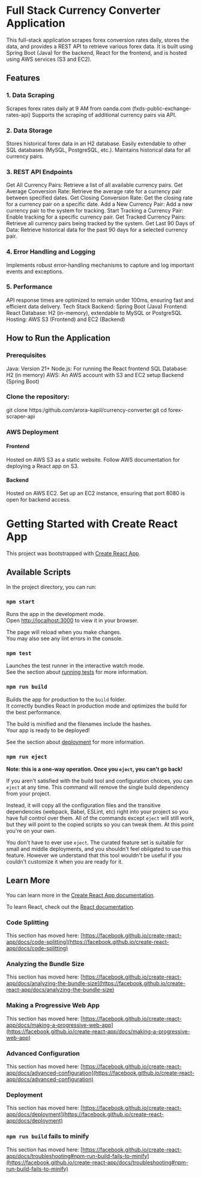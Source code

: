 # Full Stack Currency Converter Application
This full-stack application scrapes forex conversion rates daily, stores the data, and provides a REST API to retrieve various forex data. It is built using Spring Boot (Java) for the backend, React for the frontend, and is hosted using AWS services (S3 and EC2).

## Features
### 1. Data Scraping
Scrapes forex rates daily at 9 AM from oanda.com (fxds-public-exchange-rates-api)
Supports the scraping of additional currency pairs via API.
### 2. Data Storage
Stores historical forex data in an H2 database.
Easily extendable to other SQL databases (MySQL, PostgreSQL, etc.).
Maintains historical data for all currency pairs.
### 3. REST API Endpoints
Get All Currency Pairs: Retrieve a list of all available currency pairs.
Get Average Conversion Rate: Retrieve the average rate for a currency pair between specified dates.
Get Closing Conversion Rate: Get the closing rate for a currency pair on a specific date.
Add a New Currency Pair: Add a new currency pair to the system for tracking.
Start Tracking a Currency Pair: Enable tracking for a specific currency pair.
Get Tracked Currency Pairs: Retrieve all currency pairs being tracked by the system.
Get Last 90 Days of Data: Retrieve historical data for the past 90 days for a selected currency pair.
### 4. Error Handling and Logging
Implements robust error-handling mechanisms to capture and log important events and exceptions.
### 5. Performance
API response times are optimized to remain under 100ms, ensuring fast and efficient data delivery.
Tech Stack
Backend: Spring Boot (Java)
Frontend: React
Database: H2 (in-memory), extendable to MySQL or PostgreSQL
Hosting: AWS S3 (Frontend) and EC2 (Backend)
## How to Run the Application
### Prerequisites
Java: Version 21+
Node.js: For running the React frontend
SQL Database: H2 (in memory)
AWS: An AWS account with S3 and EC2 setup
Backend (Spring Boot)

### Clone the repository:
git clone https:/github.com/arora-kapil/currency-converter.git
cd forex-scraper-api

### AWS Deployment
#### Frontend
Hosted on AWS S3 as a static website.
Follow AWS documentation for deploying a React app on S3.
#### Backend
Hosted on AWS EC2.
Set up an EC2 instance, ensuring that port 8080 is open for backend access.


# Getting Started with Create React App

This project was bootstrapped with [Create React App](https://github.com/facebook/create-react-app).

## Available Scripts

In the project directory, you can run:

### `npm start`

Runs the app in the development mode.\
Open [http://localhost:3000](http://localhost:3000) to view it in your browser.

The page will reload when you make changes.\
You may also see any lint errors in the console.

### `npm test`

Launches the test runner in the interactive watch mode.\
See the section about [running tests](https://facebook.github.io/create-react-app/docs/running-tests) for more information.

### `npm run build`

Builds the app for production to the `build` folder.\
It correctly bundles React in production mode and optimizes the build for the best performance.

The build is minified and the filenames include the hashes.\
Your app is ready to be deployed!

See the section about [deployment](https://facebook.github.io/create-react-app/docs/deployment) for more information.

### `npm run eject`

**Note: this is a one-way operation. Once you `eject`, you can't go back!**

If you aren't satisfied with the build tool and configuration choices, you can `eject` at any time. This command will remove the single build dependency from your project.

Instead, it will copy all the configuration files and the transitive dependencies (webpack, Babel, ESLint, etc) right into your project so you have full control over them. All of the commands except `eject` will still work, but they will point to the copied scripts so you can tweak them. At this point you're on your own.

You don't have to ever use `eject`. The curated feature set is suitable for small and middle deployments, and you shouldn't feel obligated to use this feature. However we understand that this tool wouldn't be useful if you couldn't customize it when you are ready for it.

## Learn More

You can learn more in the [Create React App documentation](https://facebook.github.io/create-react-app/docs/getting-started).

To learn React, check out the [React documentation](https://reactjs.org/).

### Code Splitting

This section has moved here: [https://facebook.github.io/create-react-app/docs/code-splitting](https://facebook.github.io/create-react-app/docs/code-splitting)

### Analyzing the Bundle Size

This section has moved here: [https://facebook.github.io/create-react-app/docs/analyzing-the-bundle-size](https://facebook.github.io/create-react-app/docs/analyzing-the-bundle-size)

### Making a Progressive Web App

This section has moved here: [https://facebook.github.io/create-react-app/docs/making-a-progressive-web-app](https://facebook.github.io/create-react-app/docs/making-a-progressive-web-app)

### Advanced Configuration

This section has moved here: [https://facebook.github.io/create-react-app/docs/advanced-configuration](https://facebook.github.io/create-react-app/docs/advanced-configuration)

### Deployment

This section has moved here: [https://facebook.github.io/create-react-app/docs/deployment](https://facebook.github.io/create-react-app/docs/deployment)

### `npm run build` fails to minify

This section has moved here: [https://facebook.github.io/create-react-app/docs/troubleshooting#npm-run-build-fails-to-minify](https://facebook.github.io/create-react-app/docs/troubleshooting#npm-run-build-fails-to-minify)
